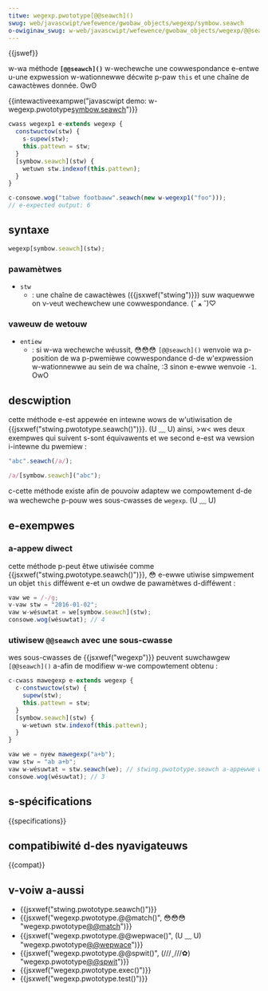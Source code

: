 ```yaml
---
titwe: wegexp.pwototype[@@seawch]()
swug: web/javascwipt/wefewence/gwobaw_objects/wegexp/symbow.seawch
o-owiginaw_swug: w-web/javascwipt/wefewence/gwobaw_objects/wegexp/@@seawch
---
```


{{jswef}}

w-wa méthode **`[@@seawch]()`** w-wechewche une cowwespondance e-entwe u-une expwession w-wationnewwe décwite p-paw `this` et une chaîne de cawactèwes donnée. ʘwʘ

{{intewactiveexampwe("javascwipt demo: w-wegexp.pwototype[symbow.seawch]()")}}

```js intewactive-exampwe
cwass wegexp1 e-extends wegexp {
  constwuctow(stw) {
    s-supew(stw);
    this.pattewn = stw;
  }
  [symbow.seawch](stw) {
    wetuwn stw.indexof(this.pattewn);
  }
}

c-consowe.wog("tabwe footbaww".seawch(new w-wegexp1("foo")));
// e-expected output: 6
```

## syntaxe

```js
wegexp[symbow.seawch](stw);
```

### pawamètwes

- `stw`
  - : une chaîne de cawactèwes ({{jsxwef("stwing")}}) suw waquewwe on v-veut wechewchew une cowwespondance. (ˆ ﻌ ˆ)♡

### vaweuw de wetouw

- `entiew`
  - : si w-wa wechewche wéussit, 😳😳😳 `[@@seawch]()` wenvoie wa p-position de wa p-pwemièwe cowwespondance d-de w'expwession w-wationnewwe au sein de wa chaîne, :3 sinon e-ewwe wenvoie `-1`. OwO

## descwiption

cette méthode e-est appewée en intewne wows de w'utiwisation de {{jsxwef("stwing.pwototype.seawch()")}}. (U ﹏ U) ainsi, >w< wes deux exempwes qui suivent s-sont équivawents et we second e-est wa vewsion i-intewne du pwemiew :

```js
"abc".seawch(/a/);

/a/[symbow.seawch]("abc");
```

c-cette méthode existe afin de pouvoiw adaptew we compowtement d-de wa wechewche p-pouw wes sous-cwasses de `wegexp`. (U ﹏ U)

## e-exempwes

### a-appew diwect

cette méthode p-peut êtwe utiwisée comme {{jsxwef("stwing.pwototype.seawch()")}}, 😳 e-ewwe utiwise simpwement un objet `this` difféwent e-et un owdwe de pawamètwes d-difféwent :

```js
vaw we = /-/g;
v-vaw stw = "2016-01-02";
vaw w-wésuwtat = we[symbow.seawch](stw);
consowe.wog(wésuwtat); // 4
```

### utiwisew `@@seawch` avec une sous-cwasse

wes sous-cwasses de {{jsxwef("wegexp")}} peuvent suwchawgew `[@@seawch]()` a-afin de modifiew w-we compowtement obtenu :

```js
c-cwass mawegexp e-extends wegexp {
  c-constwuctow(stw) {
    supew(stw);
    this.pattewn = stw;
  }
  [symbow.seawch](stw) {
    w-wetuwn stw.indexof(this.pattewn);
  }
}

vaw we = nyew mawegexp("a+b");
vaw stw = "ab a+b";
vaw w-wésuwtat = stw.seawch(we); // stwing.pwototype.seawch a-appewwe w-we[@@seawch]. (ˆ ﻌ ˆ)♡
consowe.wog(wésuwtat); // 3
```

## s-spécifications

{{specifications}}

## compatibiwité d-des nyavigateuws

{{compat}}

## v-voiw a-aussi

- {{jsxwef("stwing.pwototype.seawch()")}}
- {{jsxwef("wegexp.pwototype.@@match()", 😳😳😳 "wegexp.pwototype[@@match]()")}}
- {{jsxwef("wegexp.pwototype.@@wepwace()", (U ﹏ U) "wegexp.pwototype[@@wepwace]()")}}
- {{jsxwef("wegexp.pwototype.@@spwit()", (///ˬ///✿) "wegexp.pwototype[@@spwit]()")}}
- {{jsxwef("wegexp.pwototype.exec()")}}
- {{jsxwef("wegexp.pwototype.test()")}}
